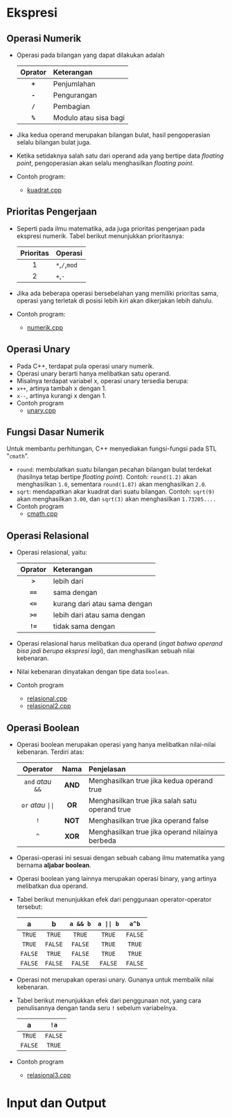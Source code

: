 # Ekspresi

## Operasi Numerik

- Operasi pada bilangan yang dapat dilakukan adalah 

    | Oprator | Keterangan             |
    |:------: |:------                 |
    | __`+`__ | Penjumlahan            |
    | __`-`__ | Pengurangan            |
    | __`/`__ | Pembagian              |
    | __`%`__ | Modulo atau sisa bagi  |


- Jika kedua operand merupakan bilangan bulat, hasil pengoperasian selalu bilangan bulat juga.
- Ketika setidaknya salah satu dari operand ada yang bertipe data _floating point_, pengoperasian akan selalu menghasilkan _floating point_.
- Contoh program:
    - [kuadrat.cpp](https://github.com/fajar-ab/Program-Courses-TXL/blob/lessons/03%20-%20ekspresi%20dan%20masukan%20keluaran/kuadrat.cpp)

## Prioritas Pengerjaan

- Seperti pada ilmu matematika, ada juga prioritas pengerjaan pada ekspresi numerik. Tabel berikut menunjukkan prioritasnya:

    | Prioritas | Operasi      |
    |:------:   |:------       |
    | 1         |`*`,`/`,`mod` |
    | 2         |`+`,`-`       |


- Jika ada beberapa operasi bersebelahan yang memiliki prioritas sama, operasi yang terletak di posisi lebih kiri akan dikerjakan lebih dahulu.
- Contoh program:
    - [numerik.cpp](https://github.com/fajar-ab/Program-Courses-TXL/blob/lessons/03%20-%20ekspresi%20dan%20masukan%20keluaran/numerik.cpp)

## Operasi Unary

- Pada C++, terdapat pula operasi unary numerik.
- Operasi unary berarti hanya melibatkan satu operand.
- Misalnya terdapat variabel x, operasi unary tersedia berupa:
- `x++`, artinya tambah x dengan 1.
- `x--`, artinya kurangi x dengan 1.
- Contoh program
    - [unary.cpp](https://github.com/fajar-ab/Program-Courses-TXL/blob/lessons/03%20-%20ekspresi%20dan%20masukan%20keluaran/unary.cpp)

## Fungsi Dasar Numerik

Untuk membantu perhitungan, C++ menyediakan fungsi-fungsi
pada STL ”`cmath`”.
- `round`: membulatkan suatu bilangan pecahan bilangan bulat
terdekat (hasilnya tetap bertipe _floating point_). Contoh:
`round(1.2)` akan menghasilkan `1.0`, sementara `round(1.87)`
akan menghasilkan `2.0`.
- `sqrt`: mendapatkan akar kuadrat dari suatu bilangan.
Contoh: `sqrt(9)` akan menghasilkan `3.00`, dan `sqrt(3)` akan
menghasilkan `1.73205....`
- Contoh program
    - [cmath.cpp](https://github.com/fajar-ab/Program-Courses-TXL/blob/lessons/03%20-%20ekspresi%20dan%20masukan%20keluaran/cmath.cpp)

## Operasi Relasional

- Operasi relasional, yaitu:

    | Oprator  | Keterangan                   |
    |:------:  |:------                       |
    | __`>`__  | lebih dari                   |
    | __`==`__ | sama dengan                  |
    | __`<=`__ | kurang dari atau sama dengan |
    | __`>=`__ | lebih dari atau sama dengan  |
    | __`!=`__ | tidak sama dengan            |


- Operasi relasional harus melibatkan dua operand (*ingat bahwa operand bisa jadi berupa ekspresi lagi*), dan menghasilkan sebuah nilai kebenaran.
- Nilai kebenaran dinyatakan dengan tipe data `boolean`.
- Contoh program
    - [relasional.cpp](https://github.com/fajar-ab/Program-Courses-TXL/blob/lessons/03%20-%20ekspresi%20dan%20masukan%20keluaran/relasional.cpp)
    - [relasional2.cpp](https://github.com/fajar-ab/Program-Courses-TXL/blob/lessons/03%20-%20ekspresi%20dan%20masukan%20keluaran/relasional2.cpp)


## Operasi Boolean

- Operasi boolean merupakan operasi yang hanya melibatkan nilai-nilai kebenaran. Terdiri atas:

    | Operator           | Nama	 | Penjelasan                                        |
    |:------:            |:------: |:------                                          |
    | `and` *atau* `&&`  | **AND** | Menghasilkan true jika kedua operand true       |
    | `or` *atau* `\|\|` | **OR**  | Menghasilkan true jika salah satu operand true  |
    | `!`	             | **NOT** | Menghasilkan true jika operand false            |
    | `^`	             | **XOR** | Menghasilkan true jika operand nilainya berbeda |


- Operasi-operasi ini sesuai dengan sebuah cabang ilmu matematika yang bernama **aljabar boolean**.
- Operasi boolean yang lainnya merupakan operasi binary, yang artinya melibatkan dua operand.


- Tabel berikut menunjukkan efek dari penggunaan operator-operator tersebut:

    | a       | b       | `a && b`| `a \|\| b` | `a^b`   |
    |:-----:  |:-----:  |:-----:  |:-----:     |:-----:  |
    | `TRUE`  | `TRUE`  | `TRUE`  | `TRUE`     | `FALSE` |
    | `TRUE`  | `FALSE` | `FALSE` | `TRUE`     | `TRUE`  |
    | `FALSE` | `TRUE`  | `FALSE` | `TRUE`     | `TRUE`  |
    | `FALSE` | `FALSE` | `FALSE` | `FALSE`    | `FALSE` |

- Operasi not merupakan operasi unary. Gunanya untuk membalik nilai kebenaran.
- Tabel berikut menunjukkan efek dari penggunaan not, yang cara penulisannya dengan tanda seru __`!`__ sebelum variabelnya.

    | a      | `!a`    |
    |:-----: |:------: |
    | `TRUE` | `FALSE` |
    | `FALSE`| `TRUE`  |

- Contoh program
    - [relasional3.cpp](https://github.com/fajar-ab/Program-Courses-TXL/blob/lessons/03%20-%20ekspresi%20dan%20masukan%20keluaran/relasional3.cpp)


# Input dan Output
